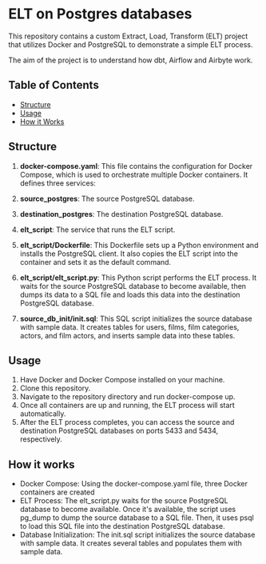 # ELT on Postgres databases

This repository contains a custom Extract, Load, Transform (ELT) project that utilizes Docker and PostgreSQL to demonstrate a simple ELT process.

The aim of the project is to understand how dbt, Airflow and Airbyte work.

## Table of Contents
- [Structure](#structure)
- [Usage](#usage)
- [How it Works](#works)

## Structure

1. **docker-compose.yaml**: This file contains the configuration for Docker Compose, which is used to orchestrate multiple Docker containers. It defines three services:

2. **source_postgres**: The source PostgreSQL database.
3. **destination_postgres**: The destination PostgreSQL database.
4. **elt_script**: The service that runs the ELT script.
5. **elt_script/Dockerfile**: This Dockerfile sets up a Python environment and installs the PostgreSQL client. It also copies the ELT script into the container and sets it as the default command.

6. **elt_script/elt_script.py**: This Python script performs the ELT process. It waits for the source PostgreSQL database to become available, then dumps its data to a SQL file and loads this data into the destination PostgreSQL database.

7. **source_db_init/init.sql**: This SQL script initializes the source database with sample data. It creates tables for users, films, film categories, actors, and film actors, and inserts sample data into these tables.

## Usage

1. Have Docker and Docker Compose installed on your machine.
2. Clone this repository.
3. Navigate to the repository directory and run docker-compose up.
4. Once all containers are up and running, the ELT process will start automatically.
5. After the ELT process completes, you can access the source and destination PostgreSQL databases on ports 5433 and 5434, respectively.

## How it works

- Docker Compose: Using the docker-compose.yaml file, three Docker containers are created
- ELT Process: The elt_script.py waits for the source PostgreSQL database to become available. Once it's available, the script uses pg_dump to dump the source database to a SQL file. Then, it uses psql to load this SQL file into the destination PostgreSQL database.
- Database Initialization: The init.sql script initializes the source database with sample data. It creates several tables and populates them with sample data.
